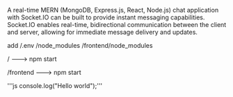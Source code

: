 A real-time MERN (MongoDB, Express.js, React, Node.js) chat application with Socket.IO can be built to
provide instant messaging capabilities. Socket.IO enables real-time, bidirectional communication between the
client and server, allowing for immediate message delivery and updates.

add /.env
    /node_modules
    /frontend/node_modules

/ ---> npm start

/frontend ---> npm start 


'''js console.log("Hello world");'''
